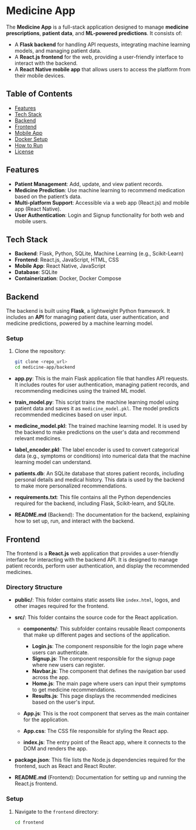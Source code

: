 # Medicine App

The **Medicine App** is a full-stack application designed to manage **medicine prescriptions**, **patient data**, and **ML-powered predictions**. It consists of:
- A **Flask backend** for handling API requests, integrating machine learning models, and managing patient data.
- A **React.js frontend** for the web, providing a user-friendly interface to interact with the backend.
- A **React Native mobile app** that allows users to access the platform from their mobile devices.

## Table of Contents

- [Features](#features)
- [Tech Stack](#tech-stack)
- [Backend](#backend)
- [Frontend](#frontend)
- [Mobile App](#mobile-app)
- [Docker Setup](#docker-setup)
- [How to Run](#how-to-run)
- [License](#license)

## Features

- **Patient Management**: Add, update, and view patient records.
- **Medicine Prediction**: Use machine learning to recommend medication based on the patient’s data.
- **Multi-platform Support**: Accessible via a web app (React.js) and mobile app (React Native).
- **User Authentication**: Login and Signup functionality for both web and mobile users.

## Tech Stack

- **Backend**: Flask, Python, SQLite, Machine Learning (e.g., Scikit-Learn)
- **Frontend**: React.js, JavaScript, HTML, CSS
- **Mobile App**: React Native, JavaScript
- **Database**: SQLite
- **Containerization**: Docker, Docker Compose

## Backend

The backend is built using **Flask**, a lightweight Python framework. It includes an **API** for managing patient data, user authentication, and medicine predictions, powered by a machine learning model.

### Setup

1. Clone the repository:
   ```bash
   git clone <repo_url>
   cd medicine-app/backend

- **app.py**: This is the main Flask application file that handles API requests. It includes routes for user authentication, managing patient records, and recommending medicines using the trained ML model.
  
- **train_model.py**: This script trains the machine learning model using patient data and saves it as `medicine_model.pkl`. The model predicts recommended medicines based on user input.

- **medicine_model.pkl**: The trained machine learning model. It is used by the backend to make predictions on the user's data and recommend relevant medicines.

- **label_encoder.pkl**: The label encoder is used to convert categorical data (e.g., symptoms or conditions) into numerical data that the machine learning model can understand.

- **patients.db**: An SQLite database that stores patient records, including personal details and medical history. This data is used by the backend to make more personalized recommendations.

- **requirements.txt**: This file contains all the Python dependencies required for the backend, including Flask, Scikit-learn, and SQLite.

- **README.md** (Backend): The documentation for the backend, explaining how to set up, run, and interact with the backend.

## Frontend

The frontend is a **React.js** web application that provides a user-friendly interface for interacting with the backend API. It is designed to manage patient records, perform user authentication, and display the recommended medicines.

### Directory Structure

- **public/**: This folder contains static assets like `index.html`, logos, and other images required for the frontend.

- **src/**: This folder contains the source code for the React application.

  - **components/**: This subfolder contains reusable React components that make up different pages and sections of the application.
    - **Login.js**: The component responsible for the login page where users can authenticate.
    - **Signup.js**: The component responsible for the signup page where new users can register.
    - **Navbar.js**: The component that defines the navigation bar used across the app.
    - **Home.js**: The main page where users can input their symptoms to get medicine recommendations.
    - **Results.js**: This page displays the recommended medicines based on the user's input.

  - **App.js**: This is the root component that serves as the main container for the application.

  - **App.css**: The CSS file responsible for styling the React app.

  - **index.js**: The entry point of the React app, where it connects to the DOM and renders the app.

- **package.json**: This file lists the Node.js dependencies required for the frontend, such as React and React Router.

- **README.md** (Frontend): Documentation for setting up and running the React.js frontend.

### Setup

1. Navigate to the `frontend` directory:
   ```bash
   cd frontend

